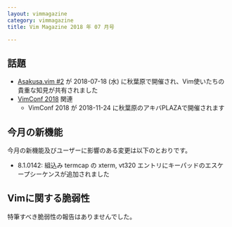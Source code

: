```yaml
---
layout: vimmagazine
category: vimmagazine
title: Vim Magazine 2018 年 07 月号

---
```


## 話題

*   [Asakusa.vim #2](https://asakusavim.connpass.com/event/93282/) が 2018-07-18 (水) に秋葉原で開催され、Vim使いたちの貴重な知見が共有されました
*   [VimConf 2018](https://vimconf.org/2018/) 関連
    *   VimConf 2018 が 2018-11-24 に秋葉原のアキバPLAZAで開催されます

## 今月の新機能

今月の新機能及びユーザーに影響のある変更は以下のとおりです。

*   8.1.0142: 組込み termcap の xterm, vt320 エントリにキーパッドのエスケープシーケンスが追加されました

## Vimに関する脆弱性

特筆すべき脆弱性の報告はありませんでした。
